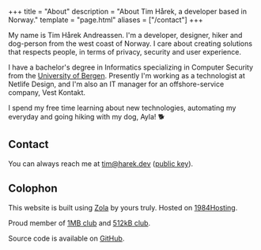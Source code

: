 +++
title = "About"
description = "About Tim Hårek, a developer based in Norway."
template = "page.html"
aliases = ["/contact"]
+++

My name is Tim Hårek Andreassen. I'm a developer, designer, hiker and dog-person from the west coast of Norway.
I care about creating solutions that respects people, in terms of privacy, security and user experience.

I have a bachelor's degree in Informatics specializing in Computer Security from the [University of Bergen][uib].
Presently I'm working as a technologist at Netlife Design, and I'm also an IT manager for an offshore-service company, Vest Kontakt.

I spend my free time learning about new technologies, automating my everyday and going hiking with my dog, Ayla! 🐕

## Contact

You can always reach me at <a href="mailto:tim@harek.dev" rel="me">tim@harek.dev</a> ([public key](/key)).

## Colophon

This website is built using [Zola][zola] by yours truly.
Hosted on [1984Hosting][1984].

Proud member of [1MB club][1mb] and [512kB club][512kb].

Source code is available on [GitHub][sourcecode].

[1984]: https://1984hosting.com
[zola]: https://getzola.org
[1mb]: https://1mb.club
[512kb]: https://512kb.club
[sourcecode]: https://github.com/timharek/timharek.no
[uib]: https://uib.no/en/ii
